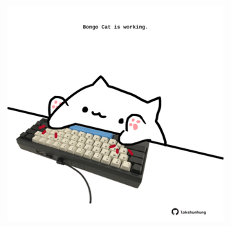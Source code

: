 <!-- built at 07/06/2023, 19:00:56 UTC -->
<p align="center">
  <img width="500" height="500" src="./ReadmeImage.svg">
</p>
